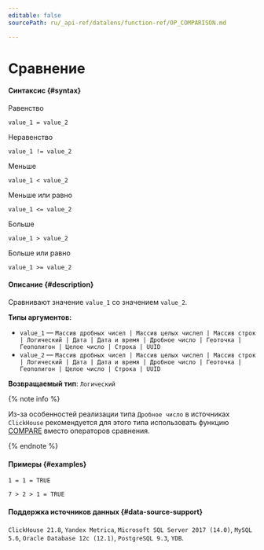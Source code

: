 ```yaml
---
editable: false
sourcePath: ru/_api-ref/datalens/function-ref/OP_COMPARISON.md

---
```


# Сравнение



#### Синтаксис {#syntax}

Равенство
```
value_1 = value_2
```
Неравенство
```
value_1 != value_2
```
Меньше
```
value_1 < value_2
```
Меньше или равно
```
value_1 <= value_2
```
Больше
```
value_1 > value_2
```
Больше или равно
```
value_1 >= value_2
```

#### Описание {#description}
Сравнивают значение `value_1` со значением `value_2`.

**Типы аргументов:**
- `value_1` — `Массив дробных чисел | Массив целых числел | Массив строк | Логический | Дата | Дата и время | Дробное число | Геоточка | Геополигон | Целое число | Строка | UUID`
- `value_2` — `Массив дробных чисел | Массив целых числел | Массив строк | Логический | Дата | Дата и время | Дробное число | Геоточка | Геополигон | Целое число | Строка | UUID`


**Возвращаемый тип**: `Логический`

{% note info %}

Из-за особенностей реализации типа `Дробное число` в источниках `ClickHouse` рекомендуется для этого типа использовать функцию [COMPARE](COMPARE.md) вместо операторов сравнения.

{% endnote %}


#### Примеры {#examples}

```
1 = 1 = TRUE
```

```
7 > 2 > 1 = TRUE
```


#### Поддержка источников данных {#data-source-support}

`ClickHouse 21.8`, `Yandex Metrica`, `Microsoft SQL Server 2017 (14.0)`, `MySQL 5.6`, `Oracle Database 12c (12.1)`, `PostgreSQL 9.3`, `YDB`.
